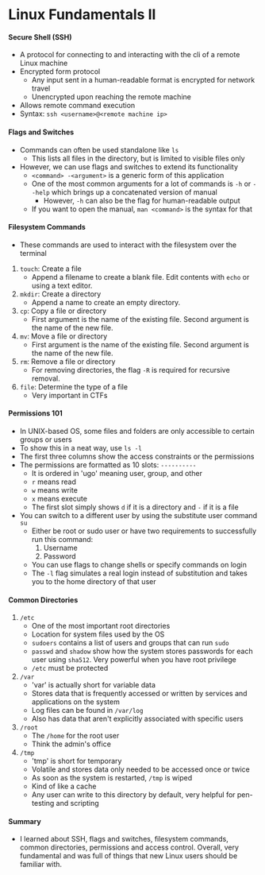 # Linux Fundamentals II

#### Secure Shell (SSH)
- A protocol for connecting to and interacting with the cli of a remote Linux machine
- Encrypted form protocol
    - Any input sent in a human-readable format is encrypted for network travel
    - Unencrypted upon reaching the remote machine
- Allows remote command execution
- Syntax: `ssh <username>@<remote machine ip>`

#### Flags and Switches
- Commands can often be used standalone like `ls`
    - This lists all files in the directory, but is limited to visible files only
- However, we can use flags and switches to extend its functionality
    - `<command> -<argument>` is a generic form of this application
    - One of the most common arguments for a lot of commands is `-h` or `--help` which brings up a concatenated version of manual
        - However, `-h` can also be the flag for human-readable output
    - If you want to open the manual, `man <command>` is the syntax for that

#### Filesystem Commands
- These commands are used to interact with the filesystem over the terminal
1. `touch`: Create a file
    - Append a filename to create a blank file. Edit contents with `echo` or using a text editor.
2. `mkdir`: Create a directory
    - Append a name to create an empty directory.
3. `cp`: Copy a file or directory
    - First argument is the name of the existing file. Second argument is the name of the new file.
4. `mv`: Move a file or directory
    - First argument is the name of the existing file. Second argument is the name of the new file.
5. `rm`: Remove a file or directory
    - For removing directories, the flag `-R` is required for recursive removal.
6. `file`: Determine the type of a file
    - Very important in CTFs

#### Permissions 101
- In UNIX-based OS, some files and folders are only accessible to certain groups or users
- To show this in a neat way, use `ls -l`
- The first three columns show the access constraints or the permissions
- The permissions are formatted as 10 slots: `----------`
    - It is ordered in 'ugo' meaning user, group, and other
    - `r` means read
    - `w` means write
    - `x` means execute
    - The first slot simply shows `d` if it is a directory and `-` if it is a file
- You can switch to a different user by using the substitute user command `su`
    - Either be root or sudo user or have two requirements to successfully run this command:
        1. Username
        2. Password
    - You can use flags to change shells or specify commands on login
    - The `-l` flag simulates a real login instead of substitution and takes you to the home directory of that user

#### Common Directories
1. `/etc`
    - One of the most important root directories
    - Location for system files used by the OS
    - `sudoers` contains a list of users and groups that can run `sudo`
    - `passwd` and `shadow` show how the system stores passwords for each user using `sha512`. Very powerful when you have root privilege
    - `/etc` must be protected
2. `/var`
    - 'var' is actually short for variable data
    - Stores data that is frequently accessed or written by services and applications on the system
    - Log files can be found in `/var/log`
    - Also has data that aren't explicitly associated with specific users
3. `/root`
    - The `/home` for the root user
    - Think the admin's office
4. `/tmp`
    - 'tmp' is short for temporary
    - Volatile and stores data only needed to be accessed once or twice
    - As soon as the system is restarted, `/tmp` is wiped
    - Kind of like a cache
    - Any user can write to this directory by default, very helpful for pen-testing and scripting

#### Summary
- I learned about SSH, flags and switches, filesystem commands, common directories, permissions and access control. Overall, very fundamental and was full of things that new Linux users should be familiar with.
